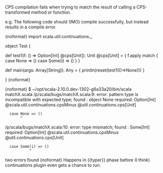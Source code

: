 CPS compilation fails when trying to match the result of calling a CPS-transformed method or function.

e.g. The following code should (IMO) compile successfully, but instead results in a compile error.

{noformat}
import scala.util.continuations._

object Test {

  def test1(f: () => Option[Int] @cps[Unit]): Unit @cps[Unit] = {
    f.apply match {
      case None => ()
      case Some(i) => ()
    }
  }

  def main(args: Array[String]): Any = {
    println(reset(test1(()=>None)))
  }

}
{noformat}

{noformat}
$ ~/opt/scala-2.10.0.dev-1302-g6a33a20/bin/scala matchX.scala 
/p/scala/bugs/matchX.scala:9: error: pattern type is incompatible with expected type;
 found   : object None
 required: Option[Int] @scala.util.continuations.cpsMinus @util.continuations.cps[Unit]

      case None => ()
           ^
/p/scala/bugs/matchX.scala:10: error: type mismatch;
 found   : Some[Int]
 required: Option[Int] @scala.util.continuations.cpsMinus @util.continuations.cps[Unit]

      case Some(i) => ()
               ^
two errors found
{noformat}
Happens in {{typer}} phase before (I think) continuations plugin even gets a chance to run.
